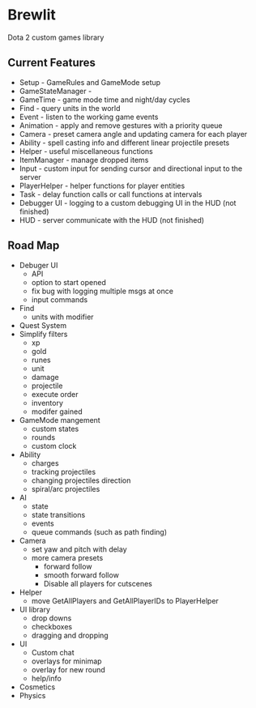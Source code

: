  # Brewlit #
 
 Dota 2 custom games library
 
 Current Features
------------------
* Setup - GameRules and GameMode setup
* GameStateManager - 
* GameTime - game mode time and night/day cycles
* Find - query units in the world
* Event - listen to the working game events
* Animation - apply and remove gestures with a priority queue
* Camera - preset camera angle and updating camera for each player
* Ability - spell casting info and different linear projectile presets 
* Helper - useful miscellaneous functions
* ItemManager - manage dropped items
* Input - custom input for sending cursor and directional input to the server
* PlayerHelper - helper functions for player entities
* Task - delay function calls or call functions at intervals
* Debugger UI - logging to a custom debugging UI in the HUD (not finished)
* HUD - server communicate with the HUD (not finished)
 
 Road Map
--------
* Debuger UI
  * API
  * option to start opened
  * fix bug with logging multiple msgs at once
  * input commands
* Find
  * units with modifier
* Quest System
* Simplify filters 
  * xp
  * gold
  * runes
  * unit
  * damage
  * projectile
  * execute order
  * inventory 
  * modifer gained
* GameMode mangement
  * custom states
  * rounds
  * custom clock
* Ability
  * charges
  * tracking projectiles
  * changing projectiles direction
  * spiral/arc projectiles
* AI
  * state
  *  state transitions
  * events
  * queue commands (such as path finding)
* Camera
  * set yaw and pitch with delay
  * more camera presets
    * forward follow
	* smooth forward follow
	* Disable all players for cutscenes
* Helper
  * move GetAllPlayers and GetAllPlayerIDs to PlayerHelper
* UI library
  * drop downs
  * checkboxes
  * dragging and dropping
* UI
  * Custom chat
  * overlays for minimap
  * overlay for new round
  * help/info
* Cosmetics
* Physics


